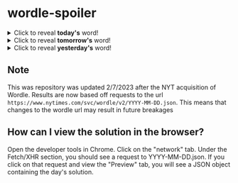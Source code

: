 # wordle-spoiler

<details>
  <summary>Click to reveal <b>today's</b> word!</summary>
  <br>
  <b> mayor </b>
</details>

<details>
  <summary>Click to reveal <b>tomorrow's</b> word!</summary>
  <br>
  <b> stung </b>
</details>

<details>
  <summary>Click to reveal <b>yesterday's</b> word!</summary>
  <br>
  <b> sally </b>
</details>

## Note
This was repository was updated 2/7/2023 after the NYT acquisition of Wordle. Results are now based off requests to the url `https://www.nytimes.com/svc/wordle/v2/YYYY-MM-DD.json`. This means that changes to the wordle url may result in future breakages

## How can I view the solution in the browser?
Open the developer tools in Chrome. Click on the "network" tab. Under the Fetch/XHR section, you should see a request to YYYY-MM-DD.json. If you click on that request and view the "Preview" tab, you will see a JSON object containing the day's solution.